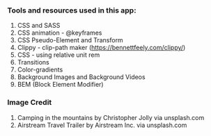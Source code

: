 ### Tools and resources used in this app:
1. CSS and SASS
2. CSS animation - @keyframes
3. CSS Pseudo-Element and Transform 
4. Clippy - clip-path maker (https://bennettfeely.com/clippy/)
5. CSS - using relative unit rem
6. Transitions
7. Color-gradients
8. Background Images and Background Videos 
9. BEM (Block Element Modifier)

### Image Credit
1. Camping in the mountains by Christopher Jolly via unsplash.com
2. Airstream Travel Trailer by Airstream Inc. via unsplash.com